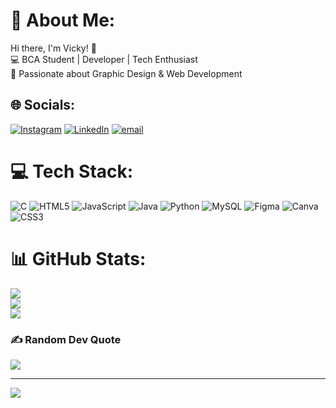 # 💫 About Me:
Hi there, I'm Vicky! 👋<br>💻 BCA Student | Developer | Tech Enthusiast<br>🎨 Passionate about Graphic Design & Web Development


## 🌐 Socials:
[![Instagram](https://img.shields.io/badge/Instagram-%23E4405F.svg?logo=Instagram&logoColor=white)](https://instagram.com/vysp_k16) [![LinkedIn](https://img.shields.io/badge/LinkedIn-%230077B5.svg?logo=linkedin&logoColor=white)](https://linkedin.com/in/vicky-kashyap-910683319) [![email](https://img.shields.io/badge/Email-D14836?logo=gmail&logoColor=white)](mailto:vickykash1611@gmail.com) 

# 💻 Tech Stack:
![C](https://img.shields.io/badge/c-%2300599C.svg?style=for-the-badge&logo=c&logoColor=white) ![HTML5](https://img.shields.io/badge/html5-%23E34F26.svg?style=for-the-badge&logo=html5&logoColor=white) ![JavaScript](https://img.shields.io/badge/javascript-%23323330.svg?style=for-the-badge&logo=javascript&logoColor=%23F7DF1E) ![Java](https://img.shields.io/badge/java-%23ED8B00.svg?style=for-the-badge&logo=openjdk&logoColor=white) ![Python](https://img.shields.io/badge/python-3670A0?style=for-the-badge&logo=python&logoColor=ffdd54) ![MySQL](https://img.shields.io/badge/mysql-4479A1.svg?style=for-the-badge&logo=mysql&logoColor=white) ![Figma](https://img.shields.io/badge/figma-%23F24E1E.svg?style=for-the-badge&logo=figma&logoColor=white) ![Canva](https://img.shields.io/badge/Canva-%2300C4CC.svg?style=for-the-badge&logo=Canva&logoColor=white) ![CSS3](https://img.shields.io/badge/css3-%231572B6.svg?style=for-the-badge&logo=css3&logoColor=white)
# 📊 GitHub Stats:
![](https://github-readme-stats.vercel.app/api?username=vi145&theme=dark&hide_border=false&include_all_commits=false&count_private=true)<br/>
![](https://github-readme-streak-stats.herokuapp.com/?user=vi145&theme=dark&hide_border=false)<br/>
![](https://github-readme-stats.vercel.app/api/top-langs/?username=vi145&theme=dark&hide_border=false&include_all_commits=false&count_private=true&layout=compact)

### ✍️ Random Dev Quote
![](https://quotes-github-readme.vercel.app/api?type=horizontal&theme=radical)

---
[![](https://visitcount.itsvg.in/api?id=vi145&icon=0&color=0)](https://visitcount.itsvg.in)

<!-- Proudly created with GPRM ( https://gprm.itsvg.in ) -->
